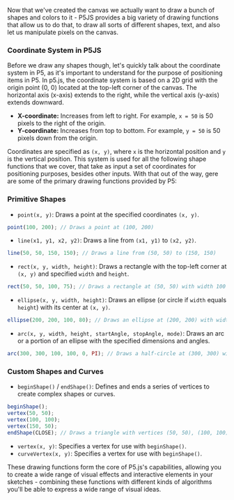 Now that we've created the canvas we actually want to draw a bunch of shapes and colors to it - P5JS provides a big variety of drawing functions that allow us to do that, to draw all sorts of different shapes, text, and also let us manipulate pixels on the canvas. 

### Coordinate System in P5JS

Before we draw any shapes though, let's quickly talk about the coordinate system in P5, as it's important to understand for the purpose of positioning items in P5. In p5.js, the coordinate system is based on a 2D grid with the origin point (0, 0) located at the top-left corner of the canvas. The horizontal axis (x-axis) extends to the right, while the vertical axis (y-axis) extends downward.

- **X-coordinate:** Increases from left to right. For example, `x = 50` is 50 pixels to the right of the origin.
- **Y-coordinate:** Increases from top to bottom. For example, `y = 50` is 50 pixels down from the origin.
  
Coordinates are specified as `(x, y)`, where `x` is the horizontal position and `y` is the vertical position. This system is used for all the following shape functions that we cover, that take as input a set of coordinates for positioning purposes, besides other inputs. With that out of the way, gere are some of the primary drawing functions provided by P5:

### Primitive Shapes

- `point(x, y)`: Draws a point at the specified coordinates `(x, y)`.

```javascript
point(100, 200); // Draws a point at (100, 200)
```

- `line(x1, y1, x2, y2)`: Draws a line from `(x1, y1)` to `(x2, y2)`.

```javascript
line(50, 50, 150, 150); // Draws a line from (50, 50) to (150, 150)
```

- `rect(x, y, width, height)`: Draws a rectangle with the top-left corner at `(x, y)` and specified `width` and `height`.

```javascript
rect(50, 50, 100, 75); // Draws a rectangle at (50, 50) with width 100 and height 75
```

- `ellipse(x, y, width, height)`: Draws an ellipse (or circle if `width` equals `height`) with its center at `(x, y)`.

```javascript
ellipse(200, 200, 100, 80); // Draws an ellipse at (200, 200) with width 100 and height 80
```

- `arc(x, y, width, height, startAngle, stopAngle, mode)`: Draws an arc or a portion of an ellipse with the specified dimensions and angles.

```javascript
arc(300, 300, 100, 100, 0, PI); // Draws a half-circle at (300, 300) with radius 50
```

### Custom Shapes and Curves

- `beginShape()` / `endShape()`: Defines and ends a series of vertices to create complex shapes or curves.

```javascript
beginShape();
vertex(50, 50);
vertex(100, 100);
vertex(150, 50);
endShape(CLOSE); // Draws a triangle with vertices (50, 50), (100, 100), (150, 50)
```

- `vertex(x, y)`: Specifies a vertex for use with `beginShape()`.
- `curveVertex(x, y)`: Specifies a vertex for use with `beginShape()`.

These drawing functions form the core of P5.js's capabilities, allowing you to create a wide range of visual effects and interactive elements in your sketches - combining these functions with different kinds of algorithms you'll be able to express a wide range of visual ideas.
